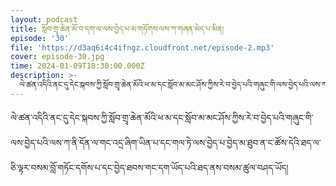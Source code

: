 ```yaml
---
layout: podcast
title: སློབ་གྲྭ་ཆེན་མོ་བ་དག་ལ་ལས་བྱེད་པ་མ་གཏོགས་ལས་ཀ་གཞན་མེད་པ་མིན།
episode: '30'
file: 'https://d3aq6i4c4ifngz.cloudfront.net/episode-2.mp3'
cover: episode-30.jpg
time: 2024-01-09T18:30:00.000Z
description: >-
  ལེ་ཚན་འདིའི་ནང་དུ་དེང་སྐབས་ཀྱི་སློབ་གྲྭ་ཆེན་མོའི་ཕ་མ་དང་སློབ་མ་མང་ཤོས་ཀྱིས་རེ་བ་བྱེད་པའི་གཞུང་གི་ལས་བྱེད་པའི་ལས་ཀ་ནི་དོན་ལ་གང་འདྲ་ཞིག་ཡིན་པ་དང་གལ་ཏེ་ལས་བྱེད་པ་བྱེད་མ་ཐུབ་ན་ང་ཚོས་དེའི་ཐད་ལ་ཅི་ལྟར་བསམ་བློ་གཏོང་དགོས་པ་དང་བྱེད་ཐབས་གང་དག་ཡོད་པའི་ཐད་ནས་བསམ་ཚུལ་བཤད་ཡོད།
---
```


ལེ་ཚན་འདིའི་ནང་དུ་དེང་སྐབས་ཀྱི་སློབ་གྲྭ་ཆེན་མོའི་ཕ་མ་དང་སློབ་མ་མང་ཤོས་ཀྱིས་རེ་བ་བྱེད་པའི་གཞུང་གི་ལས་བྱེད་པའི་ལས་ཀ་ནི་དོན་ལ་གང་འདྲ་ཞིག་ཡིན་པ་དང་གལ་ཏེ་ལས་བྱེད་པ་བྱེད་མ་ཐུབ་ན་ང་ཚོས་དེའི་ཐད་ལ་ཅི་ལྟར་བསམ་བློ་གཏོང་དགོས་པ་དང་བྱེད་ཐབས་གང་དག་ཡོད་པའི་ཐད་ནས་བསམ་ཚུལ་བཤད་ཡོད།
